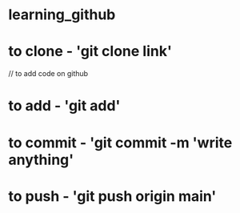 # learning_github

# to clone - 'git clone link'

// to add code on github

# to add - 'git add'
# to commit - 'git commit -m 'write anything'
# to push - 'git push origin main'

